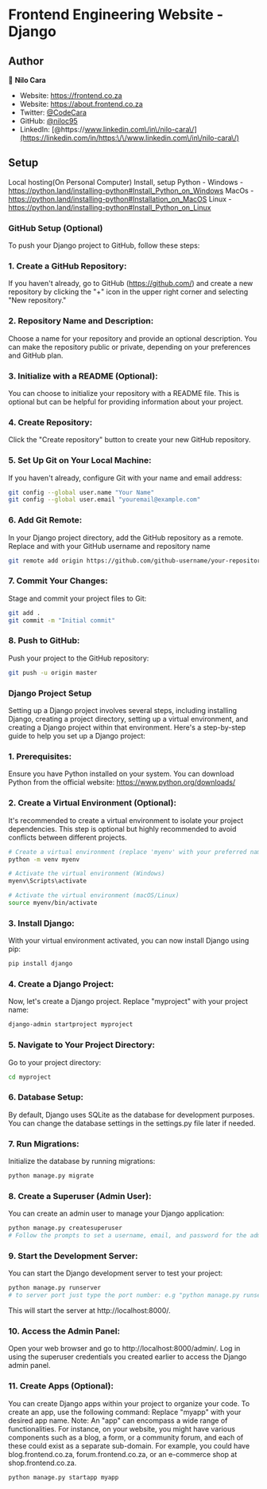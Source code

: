 # Frontend Engineering Website - Django
## Author
👤 **Nilo Cara**
<!-- ----------------------------------------------------------------------------
  * @Website     Django and Bootstrap Website - Frontend Software Engineering  
  * @framework   Django - High-level Python web framework with Bootstrap5 and Crispy Forms
  * @author      Nilo Cara - Frontend Software Engineering
  * @copyright   Copyright (c) 2023, Nilo Cara
  * @link        https://niloc95.github.io/niloc95
  * @since       v1.0
  * ---------------------------------------------------------------------------- -->
* Website: https://frontend.co.za
* Website: https://about.frontend.co.za
* Twitter: [@CodeCara](https://twitter.com/CodeCara)
* GitHub: [@niloc95](https://github.com/niloc95)
* LinkedIn: [@https:\/\/www.linkedin.com\/in\/nilo-cara\/](https://linkedin.com/in/https:\/\/www.linkedin.com\/in\/nilo-cara\/)

## Setup
Local hosting(On Personal Computer)
Install, setup Python - 
Windows - https://python.land/installing-python#Install_Python_on_Windows
MacOs - https://python.land/installing-python#Installation_on_MacOS
Linux - https://python.land/installing-python#Install_Python_on_Linux

### GitHub Setup (Optional)
To push your Django project to GitHub, follow these steps:

### 1. Create a GitHub Repository:
If you haven't already, go to GitHub (https://github.com/) and create a new repository by clicking the "+" icon in the upper right corner and selecting "New repository."

### 2. Repository Name and Description:
Choose a name for your repository and provide an optional description. You can make the repository public or private, depending on your preferences and GitHub plan.

### 3. Initialize with a README (Optional):
You can choose to initialize your repository with a README file. This is optional but can be helpful for providing information about your project.

### 4. Create Repository:
Click the "Create repository" button to create your new GitHub repository.

### 5. Set Up Git on Your Local Machine:
If you haven't already, configure Git with your name and email address:
```sh
git config --global user.name "Your Name"
git config --global user.email "youremail@example.com"
```
### 6. Add Git Remote:
In your Django project directory, add the GitHub repository as a remote. Replace <your-github-username> and <your-repository-name> with your GitHub username and repository name
```sh
git remote add origin https://github.com/github-username/your-repository-name.git
```
### 7. Commit Your Changes:
Stage and commit your project files to Git:
```sh
git add .
git commit -m "Initial commit"
```
### 8. Push to GitHub:
Push your project to the GitHub repository:
```sh
git push -u origin master
```
### Django Project Setup

Setting up a Django project involves several steps, including installing Django, creating a project directory, setting up a virtual environment, and creating a Django project within that environment. Here's a step-by-step guide to help you set up a Django project:

### 1. Prerequisites:
Ensure you have Python installed on your system. You can download Python from the official website: https://www.python.org/downloads/

### 2. Create a Virtual Environment (Optional):
It's recommended to create a virtual environment to isolate your project dependencies. This step is optional but highly recommended to avoid conflicts between different projects.
```sh
# Create a virtual environment (replace 'myenv' with your preferred name)
python -m venv myenv

# Activate the virtual environment (Windows)
myenv\Scripts\activate

# Activate the virtual environment (macOS/Linux)
source myenv/bin/activate
```
### 3. Install Django:
With your virtual environment activated, you can now install Django using pip:
```sh
pip install django
```
### 4. Create a Django Project:
Now, let's create a Django project. Replace "myproject" with your project name:
```sh
django-admin startproject myproject
```

### 5. Navigate to Your Project Directory:
Go to your project directory:
```sh
cd myproject
```
### 6. Database Setup:
By default, Django uses SQLite as the database for development purposes. You can change the database settings in the settings.py file later if needed.

### 7. Run Migrations:
Initialize the database by running migrations:
```sh
python manage.py migrate
```
### 8. Create a Superuser (Admin User):
You can create an admin user to manage your Django application:
```sh 
python manage.py createsuperuser
# Follow the prompts to set a username, email, and password for the admin user.
```
### 9. Start the Development Server:
You can start the Django development server to test your project:
```sh
python manage.py runserver 
# to server port just type the port number: e.g "python manage.py runserver 9000"
```
This will start the server at http://localhost:8000/.

### 10. Access the Admin Panel:
Open your web browser and go to http://localhost:8000/admin/. Log in using the superuser credentials you created earlier to access the Django admin panel.

### 11. Create Apps (Optional):
You can create Django apps within your project to organize your code. To create an app, use the following command:
Replace "myapp" with your desired app name.
Note: An "app" can encompass a wide range of functionalities. For instance, on your website, you might have various components such as a blog, a form, or a community forum, and each of these could exist as a separate sub-domain. For example, you could have blog.frontend.co.za, forum.frontend.co.za, or an e-commerce shop at shop.frontend.co.za.
```sh
python manage.py startapp myapp
```

